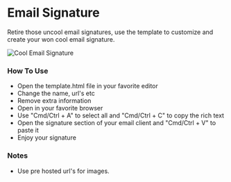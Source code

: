 # Email Signature
Retire those uncool email signatures, use the template to customize and create your won cool email signature.

![Cool Email Signature](https://user-images.githubusercontent.com/12979345/28189112-7eb15f64-67d9-11e7-91ac-dc89d094a580.png "Cool Email Signature")

### How To Use
- Open the template.html file in your favorite editor
- Change the name, url's etc
- Remove extra information
- Open in your favorite browser
- Use "Cmd/Ctrl + A" to select all and "Cmd/Ctrl + C" to copy the rich text
- Open the signature section of your email client and "Cmd/Ctrl + V" to paste it
- Enjoy your signature


### Notes
- Use pre hosted url's for images.
